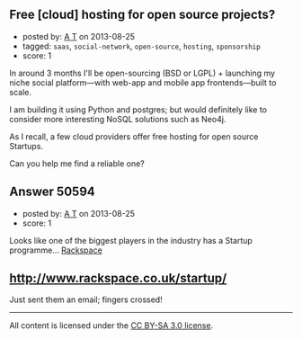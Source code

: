 ## Free [cloud] hosting for open source projects?

- posted by: [A T](https://stackexchange.com/users/-1/15651-a-t) on 2013-08-25
- tagged: `saas`, `social-network`, `open-source`, `hosting`, `sponsorship`
- score: 1

In around 3 months I'll be open-sourcing (BSD or LGPL) + launching my niche social platform—with web-app and mobile app frontends—built to scale.

I am building it using Python and postgres; but would definitely like to consider more interesting NoSQL solutions such as Neo4j.

As I recall, a few cloud providers offer free hosting for open source Startups.

Can you help me find a reliable one?


## Answer 50594

- posted by: [A T](https://stackexchange.com/users/-1/15651-a-t) on 2013-08-25
- score: 1

<p>Looks like one of the biggest players in the industry has a Startup programme… <a href="http://www.rackspace.com.au" rel="nofollow">Rackspace</a></p>

<h2><a href="http://www.rackspace.co.uk/startup/" rel="nofollow">http://www.rackspace.co.uk/startup/</a></h2>

<p>Just sent them an email; fingers crossed!</p>




---

All content is licensed under the [CC BY-SA 3.0 license](https://creativecommons.org/licenses/by-sa/3.0/).
